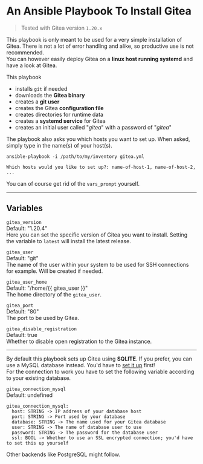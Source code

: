 # An Ansible Playbook To Install Gitea

> Tested with Gitea version `1.20.x`

This playbook is only meant to be used for a very simple installation of Gitea. There is not a lot of error handling and alike, so productive use is not recommended.  
You can however easily deploy Gitea on a **linux host running systemd** and have a look at Gitea.

This playbook

- installs `git` if needed
- downloads the **Gitea binary**
- creates a **git user**
- creates the Gitea **configuration file**
- creates directories for runtime data
- creates a **systemd service** for Gitea
- creates an initial user called "*gitea*" with a password of "*gitea*"

The playbook also asks you which hosts you want to set up. When asked, simply type in the name(s) of your host(s).

```
ansible-playbook -i /path/to/my/inventory gitea.yml
```

```
Which hosts would you like to set up?: name-of-host-1, name-of-host-2, ...
```

You can of course get rid of the `vars_prompt` yourself.

---

## Variables

`gitea_version`  
Default: "1.20.4"  
Here you can set the specific version of Gitea you want to install. Setting the variable to `latest` will install the latest release.

`gitea_user`  
Default: "git"  
The name of the user within your system to be used for SSH connections for example. Will be created if needed.

`gitea_user_home`  
Default: "/home/{{ gitea\_user }}"  
The home directory of the `gitea_user`.

`gitea_port`  
Default: "80"  
The port to be used by Gitea.

`gitea_disable_registration`  
Default: true  
Whether to disable open registration to the Gitea instance.

---

By default this playbook sets up Gitea using **SQLITE**. If you prefer, you can use a MySQL database instead. You'd have to [set it up](https://docs.gitea.com/installation/database-prep) first!  
For the connection to work you have to set the following variable according to your existing database.

`gitea_connection_mysql`  
Default: undefined

```
gitea_connection_mysql:
  host: STRING -> IP address of your database host
  port: STRING -> Port used by your database
  database: STRING -> The name used for your Gitea database
  user: STRING -> The name of database user to use
  password: STRING -> The password for the database user
  ssl: BOOL -> Whether to use an SSL encrypted connection; you'd have to set this up yourself
```

Other backends like PostgreSQL might follow.
